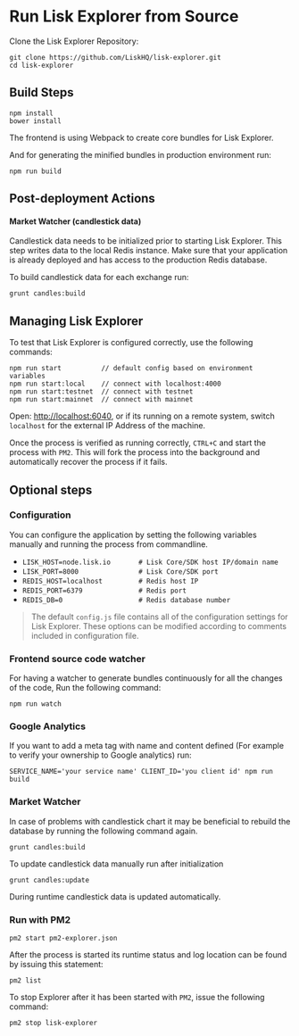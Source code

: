 # Run Lisk Explorer from Source

Clone the Lisk Explorer Repository:

```
git clone https://github.com/LiskHQ/lisk-explorer.git
cd lisk-explorer
```

## Build Steps

```
npm install
bower install
```

The frontend is using Webpack to create core bundles for Lisk Explorer.

And for generating the minified bundles in production environment run:

`npm run build`


## Post-deployment Actions

#### Market Watcher (candlestick data)
Candlestick data needs to be initialized prior to starting Lisk Explorer. This step writes data to the local Redis instance. Make sure that your application is already deployed and has access to the production Redis database.

To build candlestick data for each exchange run:

`grunt candles:build`

## Managing Lisk Explorer

To test that Lisk Explorer is configured correctly, use the following commands:

```
npm run start          // default config based on environment variables
npm run start:local    // connect with localhost:4000
npm run start:testnet  // connect with testnet
npm run start:mainnet  // connect with mainnet
```

Open: <http://localhost:6040>, or if its running on a remote system, switch `localhost` for the external IP Address of the machine.

Once the process is verified as running correctly, `CTRL+C` and start the process with `PM2`. This will fork the process into the background and automatically recover the process if it fails.

## Optional steps

### Configuration

You can configure the application by setting the following variables manually and running the process from commandline.

- `LISK_HOST=node.lisk.io       # Lisk Core/SDK host IP/domain name`
- `LISK_PORT=8000               # Lisk Core/SDK port`
- `REDIS_HOST=localhost         # Redis host IP`
- `REDIS_PORT=6379              # Redis port`
- `REDIS_DB=0                   # Redis database number`

> The default `config.js` file contains all of the configuration settings for Lisk Explorer. These options can be modified according to comments included in configuration file.

### Frontend source code watcher

For having a watcher to generate bundles continuously for all the changes of the code, Run the following command:

`npm run watch`

### Google Analytics

If you want to add a meta tag with name and content defined (For example to verify your ownership to Google analytics) run:

 `SERVICE_NAME='your service name' CLIENT_ID='you client id' npm run build`

### Market Watcher

In case of problems with candlestick chart it may be beneficial to rebuild the database by running the following command again.

`grunt candles:build`

To update candlestick data manually run after initialization 

`grunt candles:update`

During runtime candlestick data is updated automatically.

### Run with PM2

`pm2 start pm2-explorer.json`

After the process is started its runtime status and log location can be found by issuing this statement:

`pm2 list`

To stop Explorer after it has been started with `PM2`, issue the following command:

`pm2 stop lisk-explorer`
